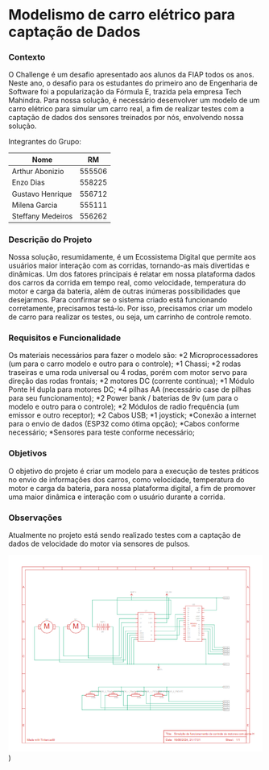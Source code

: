 # Modelismo de carro elétrico para captação de Dados
### Contexto
O Challenge é um desafio apresentado aos alunos da FIAP todos os anos. Neste ano, o desafio para os estudantes do primeiro ano de Engenharia de Software foi a popularização da Fórmula E, trazida pela empresa Tech Mahindra. Para nossa solução, é necessário desenvolver um modelo de um carro elétrico para simular um carro real, a fim de realizar testes com a captação de dados dos sensores treinados por nós, envolvendo nossa solução.

Integrantes do Grupo:

Nome   | RM
--------- | ------
Arthur Abonizio | 555506 
Enzo Dias | 558225
Gustavo Henrique | 556712
Milena Garcia | 555111
Steffany Medeiros | 556262

### Descrição do Projeto
Nossa solução, resumidamente, é um Ecossistema Digital que permite aos usuários maior interação com as corridas, tornando-as mais divertidas e dinâmicas. Um dos fatores principais é relatar em nossa plataforma dados dos carros da corrida em tempo real, como velocidade, temperatura do motor e carga da bateria, além de outras inúmeras possibilidades que desejarmos. Para confirmar se o sistema criado está funcionando corretamente, precisamos testá-lo. Por isso, precisamos criar um modelo de carro para realizar os testes, ou seja, um carrinho de controle remoto.

### Requisitos e Funcionalidade
Os materiais necessários para fazer o modelo são:
*2 Microprocessadores (um para o carro modelo e outro para o controle);
*1 Chassi;
*2 rodas traseiras e uma roda universal ou 4 rodas, porém com motor servo para direção das rodas frontais;
*2 motores DC (corrente contínua);
*1 Módulo Ponte H dupla para motores DC;
*4 pilhas AA (necessário case de pilhas para seu funcionamento);
*2 Power bank / baterias de 9v (um para o modelo e outro para o controle);
*2 Módulos de radio frequência (um emissor e outro receptor);
*2 Cabos USB;
*1 joystick;
*Conexão a internet para o envio de dados (ESP32 como ótima opção);
*Cabos conforme necessário;
*Sensores para teste conforme necessário;

### Objetivos
O objetivo do projeto é criar um modelo para a execução de testes práticos no envio de informações dos carros, como velocidade, temperatura do motor e carga da bateria, para nossa plataforma digital, a fim de promover uma maior dinâmica e interação com o usuário durante a corrida.

### Observações
Atualmente no projeto está sendo realizado testes com a captação de dados de velocidade do motor via sensores de pulsos.

![Esquematização da simulação da ponte H no tinkercad](https://github.com/guta231/modelismo-carro-eletrico/blob/main/imagem%20esquematizada%20tinkercad.png))
